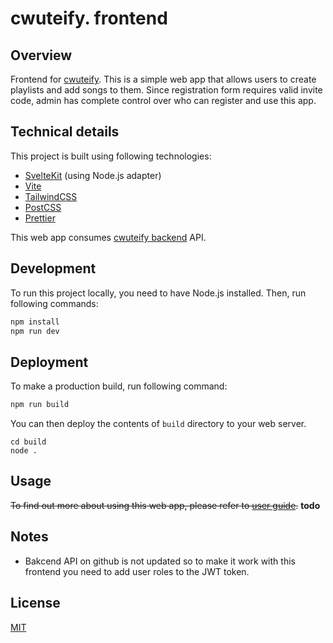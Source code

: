 # cwuteify. frontend

## Overview
Frontend for [cwuteify](https://cwute.dev). This is a simple web app that allows users to create playlists and add songs to them. Since registration form requires valid invite code, admin has complete control 
over who can register and use this app.

## Technical details
This project is built using following technologies:
 - [SvelteKit](https://kit.svelte.dev/) (using Node.js adapter)
 - [Vite](https://vitejs.dev/)
 - [TailwindCSS](https://tailwindcss.com/)
 - [PostCSS](https://postcss.org/)
 - [Prettier](https://prettier.io/)

This web app consumes [cwuteify backend](https://github.com/cwute/cwuteify-backend) API.

## Development
To run this project locally, you need to have Node.js installed. Then, run following commands:
```bash
npm install
npm run dev
```

## Deployment
To make a production build, run following command:
```bash
npm run build
```

You can then deploy the contents of `build` directory to your web server.

```
cd build
node .
```
## Usage
~~To find out more about using this web app, please refer to [user guide](/docs/Usage.md).~~ **todo**

## Notes
- Bakcend API on github is not updated so to make it work with this frontend you need to add user roles to the JWT token.

## License
[MIT](/LICENSE)

